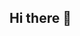 ## Hi there 👋

<!--
**isabela897/isabela897** is a ✨ _special_ ✨ repository because its `README.md` (this file) appears on your GitHub profile.

Here are some ideas to get you started:

- 🔭 estou estudando no alura
- 🌱 estou me desenvolvendo na linguagem JavaScript
- 👯 Utilizo esse espaço para minha organização e compartilhamento dos meu projetos desenvolvidos
- 🤔 I’m looking for help with ...
- 💬 Ask me about ...
- 📫 00001098109600sp@al.educacao.sp.gov.br
- 😄 Pronouns: radio/cabeca 
- ⚡ Fun fact: ...
-->
